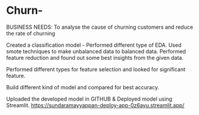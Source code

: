 # Churn-
BUSINESS NEEDS: To analyse the cause of churning customers and reduce the rate of churning

Created a classification model - Performed different type of EDA. Used smote techniques to make unbalanced data to balanced data. Performed feature reduction and found out some best insights from the given data.

Performed different types for feature selection and looked for significant feature.

Build different kind of model and compared for best accuracy.

Uploaded the developed model in GITHUB & Deployed model using Streamlit.
https://sundaramayyappan-deploy-app-0z6ayu.streamlit.app/
